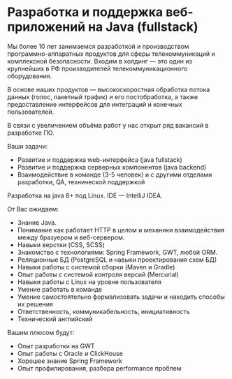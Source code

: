 Разработка и поддержка веб-приложений на Java (fullstack)
=========================================================

Мы более 10 лет занимаемся разработкой и производством программно-аппаратных продуктов для сферы телекоммуникаций и
комплексной безопасности. Входим в холдинг — это один из крупнейших в РФ производителей телекоммуникационного оборудования.

В основе наших продуктов — высокоскоростная обработка потока данных (голос, пакетный трафик) и его постобработка, а также
предоставление интерфейсов для интеграций и конечных пользователей.

В связи с увеличением объёма работ у нас открыт ряд вакансий в разработке ПО.

Ваши задачи:
  * Развитие и поддержка web-интерфейса (java fullstack)
  * Развитие и поддержка серверных компонентов (java backend)
  * Взаимодействие в команде (3-5 человек) и с другими отделами разработки, QA, технической поддержкой

Разработка на java 8+ под Linux. IDE — IntelliJ IDEA.

От Вас ожидаем:
  * Знание Java.
  * Понимание как работает HTTP в целом и механики взаимодействия между бразуером и веб-сервером.
  * Навыки верстки (CSS, SCSS)
  * Знакомство с технологиями: Spring Framework, GWT, любой ORM.
  * Реляционные БД (PostgreSQL и навыки проектирования схем БД)
  * Навыки работы с системой сборки (Maven и Gradle)
  * Опыт работы с системой контроля версий (Mercurial)
  * Навыки работы с Linux на уровне пользователя
  * Умение работать в команде
  * Умение самостоятельно формализовать задачи и находить способы их решения
  * Ответственность, коммуникабельность, инициативность
  * Технический английский

Вашим плюсом будут:
  * Опыт разработки на GWT
  * Опыт работы с Oracle и ClickHouse
  * Хорошее знание Spring Framework
  * Опыт профилирования, разбора performance проблем
